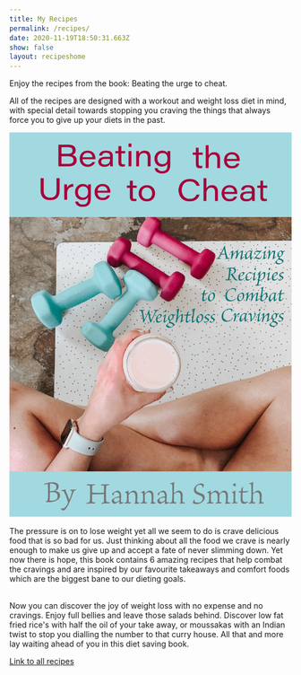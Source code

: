```yaml
---
title: My Recipes
permalink: /recipes/
date: 2020-11-19T18:50:31.663Z
show: false
layout: recipeshome
---
```

Enjoy the recipes from the book: Beating the urge to cheat.

All of the recipes are designed with a workout and weight loss diet in mind, with special detail towards stopping you craving the things that always force you to give up your diets in the past.

![Cover of beating the urge to cheat.](../uploads/digital-product-book-cover-jpg.jpg)

The pressure is on to lose weight yet all we seem to do is crave delicious food that is so bad for us. Just thinking about all the food we crave is nearly enough to make us give up and accept a fate of never slimming down. Yet now there is hope, this book contains 6 amazing recipes that help combat the cravings and are inspired by our favourite takeaways and comfort foods which are the biggest bane to our dieting goals.

\
Now you can discover the joy of weight loss with no expense and no cravings. Enjoy full bellies and leave those salads behind. Discover low fat fried rice's with half the oil of your take away, or moussakas with an Indian twist to stop you dialling the number to that curry house. All that and more lay waiting ahead of you in this diet saving book.

[Link to all recipes](https://hannah-recipieblog.netlify.app/allrecipes)